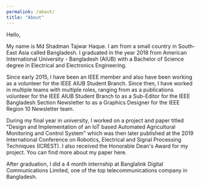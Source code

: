 ```yaml
---
permalink: /about/
title: "About"
---
```


Hello,

My name is Md Shadman Tajwar Haque. I am from a small country in South-East Asia called Bangladesh. I graduated in the year 2018 from American International University - Bangladesh (AIUB) with a Bachelor of Science degree in Electrical and Electronics Engineering.

Since early 2015, I have been an IEEE member and also have been working as a volunteer for the IEEE AIUB Student Branch. Since then, I have worked in multiple teams with multiple roles, ranging from as a publications volunteer for the IEEE AIUB Student Branch to as a Sub-Editor for the IEEE Bangladesh Section Newsletter to as a Graphics Designer for the IEEE Region 10 Newsletter team.

During my final year in university, I worked on a project and paper titled "Design and Implementation of an IoT based Automated Agricultural Monitoring and Control System" which was then later published at the 2019 International Conference on Robotics, Electrical and Signal Processing Techniques (ICREST). I also received the Honorable Dean's Award for my project. You can find more about my paper here.

After graduation, I did a 4 month internship at Banglalink Digital Communications Limited, one of the top telecommunications company in Bangladesh.
